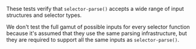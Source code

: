 These tests verify that `selector-parse()` accepts a wide range of input
structures and selector types.

We don't test the full gamut of possible inputs for every selector function
because it's assumed that they use the same parsing infrastructure, but they are
required to support all the same inputs as `selector-parse()`.
